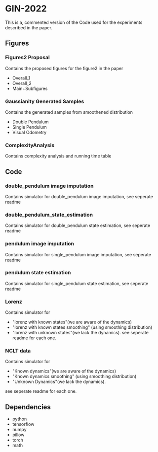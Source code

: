 # GIN-2022

This is a, commented version of the Code used for the experiments described in the paper.

## Figures

  ### Figures2 Proposal
  Contains the proposed figures for the figure2 in the paper 
  - Overall_1
  - Overall_2
  - Main+Subfigures
    
  ### Gaussianity Generated Samples
  Contains the generated samples from smoothened distribution
  - Double Pendulum
  - Single Pendulum
  - Visual Odometry
  ### ComplexityAnalysis
  Contains complexity analysis and running time table
    

## Code

### double_pendulum image imputation
  Contains simulator for double_pendulum image imputation, see seperate readme
  
### double_pendulum_state_estimation
  Contains simulator for double_pendulum state estimation, see seperate readme
  
### pendulum  image imputation
  Contains simulator for single_pendulum image imputation, see seperate readme
  
### pendulum state estimation
  Contains simulator for single_pendulum state estimation, see seperate readme
  
### Lorenz
  Contains simulator for 
  - "lorenz with known states"(we are aware of the dynamics)
  - "lorenz with known states smoothing" (using smoothing distribution)
  - "lorenz with unknown states"(we lack the dynamics). 
  see seperate readme for each one.

### NCLT data
Contains simulator for 
  - "Known dynamics"(we are aware of the dynamics)
  - "Known dynamics smoothing" (using smoothing distribution)
  - "Unknown Dynamics"(we lack the dynamics). 
 
 see seperate readme for each one.




## Dependencies

  - python 
  - tensorflow 
  - numpy 
  - pillow 
  - torch
  - math
